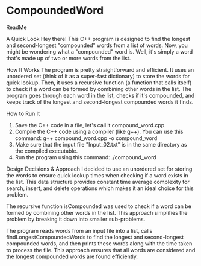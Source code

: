 # CompoundedWord
ReadMe

A Quick Look
Hey there! This C++ program is designed to find the longest and second-longest "compounded" words from a list of words. Now, you might be wondering what a "compounded" word is. Well, it's simply a word that's made up of two or more words from the list.
			
How It Works
The program is pretty straightforward and efficient. It uses an unordered set (think of it as a super-fast dictionary) to store the words for quick lookup. Then, it uses a recursive function (a function that calls itself) to check if a word can be formed by combining other words in the list. The program goes through each word in the list, checks if it's compounded, and keeps track of the longest and second-longest compounded words it finds.

How to Run It
1. Save the C++ code in a file, let's call it compound_word.cpp.
2. Compile the C++ code using a compiler (like g++). You can use this command: g++ compound_word.cpp -o compound_word
3. Make sure that the input file "Input_02.txt" is in the same directory as the compiled executable.
4. Run the program using this command: ./compound_word

Design Decisions & Approach
I decided to use an unordered set for storing the words to ensure quick lookup times when checking if a word exists in the list. This data structure provides constant time average complexity for search, insert, and delete operations which makes it an ideal choice for this problem.

The recursive function isCompounded was used to check if a word can be formed by combining other words in the list. This approach simplifies the problem by breaking it down into smaller sub-problems.

The program reads words from an input file into a list, calls findLongestCompoundedWords to find the longest and second-longest compounded words, and then prints these words along with the time taken to process the file. This approach ensures that all words are considered and the longest compounded words are found efficiently.
